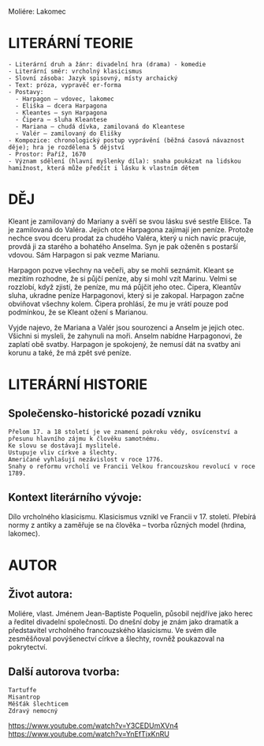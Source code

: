 Moliére: Lakomec

# LITERÁRNÍ TEORIE

    - Literární druh a žánr: divadelní hra (drama) - komedie
    - Literární směr: vrcholný klasicismus
    - Slovní zásoba: Jazyk spisovný, místy archaický
    - Text: próza, vypravěč er-forma
    - Postavy:
      - Harpagon – vdovec, lakomec
      - Eliška – dcera Harpagona
      - Kleantes – syn Harpagona
      - Čipera – sluha Kleantese
      - Mariana – chudá dívka, zamilovaná do Kleantese
      - Valér – zamilovaný do Elišky
    - Kompozice: chronologický postup vyprávění (běžná časová návaznost děje); hra je rozdělena 5 dějství
    - Prostor: Paříž, 1670
    - Význam sdělení (hlavní myšlenky díla): snaha poukázat na lidskou hamižnost, která může předčít i lásku k vlastním dětem

# DĚJ

Kleant je zamilovaný do Mariany a svěří se svou lásku své sestře Elišce. Ta je zamilovaná do Valéra. Jejich otce Harpagona zajímají jen peníze. Protože nechce svou dceru prodat za chudého Valéra, který u nich navíc pracuje, provdá ji za starého a bohatého Anselma. Syn je pak oženěn s postarší vdovou. Sám Harpagon si pak vezme Marianu.

Harpagon pozve všechny na večeři, aby se mohli seznámit. Kleant se mezitím rozhodne, že si půjčí peníze, aby si mohl vzít Marinu. Velmi se rozzlobí, když zjistí, že peníze, mu má půjčit jeho otec. Čipera, Kleantův sluha, ukradne peníze Harpagonovi, který si je zakopal. Harpagon začne obviňovat všechny kolem. Čipera prohlásí, že mu je vrátí pouze pod podmínkou, že se Kleant ožení s Marianou.

Vyjde najevo, že Mariana a Valér jsou sourozenci a Anselm je jejich otec. Všichni si mysleli, že zahynuli na moři. Anselm nabídne Harpagonovi, že zaplatí obě svatby. Harpagon je spokojený, že nemusí dát na svatby ani korunu a také, že má zpět své peníze.

# LITERÁRNÍ HISTORIE

## Společensko-historické pozadí vzniku

    Přelom 17. a 18 století je ve znamení pokroku vědy, osvícenství a přesunu hlavního zájmu k člověku samotnému.
    Ke slovu se dostávají myslitelé.
    Ustupuje vliv církve a šlechty.
    Američané vyhlašují nezávislost v roce 1776.
    Snahy o reformu vrcholí ve Francii Velkou francouzskou revolucí v roce 1789.

## Kontext literárního vývoje:

Dílo vrcholného klasicismu. Klasicismus vznikl ve Francii v 17. století. Přebírá normy z antiky a zaměřuje se na člověka – tvorba různých model (hrdina, lakomec).

# AUTOR

## Život autora:

Moliére, vlast. Jménem Jean-Baptiste Poquelin, působil nejdříve jako herec a ředitel divadelní společnosti. Do dnešní doby je znám jako dramatik a představitel vrcholného francouzského klasicismu. Ve svém díle zesměšňoval povýšenectví církve a šlechty, rovněž poukazoval na pokrytectví.

## Další autorova tvorba:

    Tartuffe
    Misantrop
    Měšťák šlechticem
    Zdravý nemocný

https://www.youtube.com/watch?v=Y3CEDUmXVn4
https://www.youtube.com/watch?v=YnEfTjxKnRU
